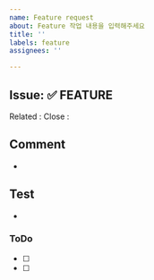 ```yaml
---
name: Feature request
about: Feature 작업 내용을 입력해주세요
title: ''
labels: feature
assignees: ''

---
```


## Issue: :white_check_mark: FEATURE
Related :
Close :

## Comment
*

## Test
*

### ToDo
- [ ] 
- [ ]
